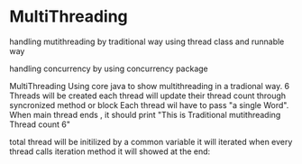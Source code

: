# MultiThreading

handling mutithreading by traditional way using thread class and runnable way

handling concurrency by using concurrency package

MultiThreading
Using core java to show multithreading in a tradional way. 6 Threads will be created each thread will update their thread count through syncronized method or block Each thread wil have to pass "a single Word". When main thread ends , it should print "This is Traditional mutithreading Thread count 6"


total thread will be initilized by a common variable it will iterated when every thread calls iteration method it will showed at the end:
